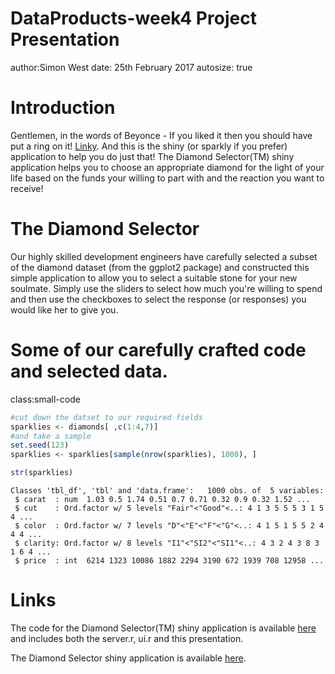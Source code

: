 <style>
.reveal h1, .reveal h2, .reveal h3 {
  word-wrap: normal;
  -moz-hyphens: none;
}
.small-code pre code {
  font-size: 0.8em;
}
</style>

DataProducts-week4 Project Presentation
========================================================
author:Simon West 
date: 25th February 2017
autosize: true



Introduction
========================================================

Gentlemen, in the words of Beyonce - If you liked it then you should have put a ring on it!  <a href="https://www.youtube.com/watch?v=4m1EFMoRFvY">Linky</a>. And this is the shiny (or sparkly if you prefer) application to help you do just that! The Diamond Selector(TM) shiny application helps you to choose an appropriate diamond for the light of your life based on the funds your willing to part with and the reaction you want to receive!


The Diamond Selector
========================================================

Our highly skilled development engineers have carefully selected a subset of the diamond dataset (from the ggplot2 package) and constructed this simple application to allow you to select a suitable stone for your new soulmate. Simply use the sliders to select how much you're willing to spend and then use the checkboxes to select the response (or responses) you would like her to give you.



Some of our carefully crafted code and selected data.
========================================================
class:small-code


```r
#cut down the datset to our required fields
sparklies <- diamonds[ ,c(1:4,7)]
#and take a sample
set.seed(123)
sparklies <- sparklies[sample(nrow(sparklies), 1000), ]
```



```r
str(sparklies)
```

```
Classes 'tbl_df', 'tbl' and 'data.frame':	1000 obs. of  5 variables:
 $ carat  : num  1.03 0.5 1.74 0.51 0.7 0.71 0.32 0.9 0.32 1.52 ...
 $ cut    : Ord.factor w/ 5 levels "Fair"<"Good"<..: 4 1 3 5 5 5 3 1 5 4 ...
 $ color  : Ord.factor w/ 7 levels "D"<"E"<"F"<"G"<..: 4 1 5 1 5 5 2 4 4 4 ...
 $ clarity: Ord.factor w/ 8 levels "I1"<"SI2"<"SI1"<..: 4 3 2 4 3 8 3 1 6 4 ...
 $ price  : int  6214 1323 10086 1882 2294 3190 672 1939 708 12958 ...
```


Links
========================================================
The code for the Diamond Selector(TM) shiny application is available <a href="https://github.com/slarty101/DataProducts-week4/tree/master/Sparklies">here</a> and includes both the server.r, ui.r and this presentation.

The Diamond Selector shiny application is available <a href="https://slarty101.shinyapps.io/diamond_selector/">here</a>.


